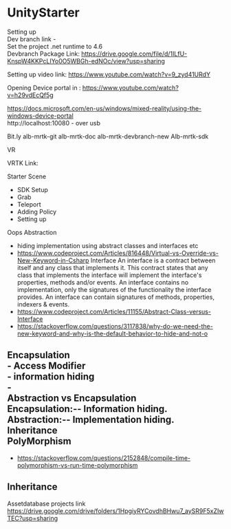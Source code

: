 # UnityStarter

Setting up <br />
Dev branch link -  <br />
Set the project .net runtime to 4.6 <br />
Devbranch Package Link: https://drive.google.com/file/d/1ILfU-KnspW4KKPcLIYo0O5WBGh-edNOc/view?usp=sharing

Setting up video link: https://www.youtube.com/watch?v=9_zyd41URdY <br />

Opening Device portal in : https://www.youtube.com/watch?v=h29vdEcQf5g <br />

https://docs.microsoft.com/en-us/windows/mixed-reality/using-the-windows-device-portal	<br />
http://localhost:10080  - over usb <br />




Bit.ly
alb-mrtk-git
alb-mrtk-doc
alb-mrtk-devbranch-new
Alb-mrtk-sdk


VR

VRTK Link:


Starter Scene
- SDK Setup
- Grab
- Teleport
- Adding Policy
- Setting up


Oops
Abstraction
 - hiding implementation using abstract classes and interfaces etc
 - https://www.codeproject.com/Articles/816448/Virtual-vs-Override-vs-New-Keyword-in-Csharp 
 Interface
  An interface is a contract between itself and any class that implements it. This contract states that any class that implements the interface will implement the interface's properties, methods and/or events. An interface contains no implementation, only the signatures of the functionality the interface provides. An interface can contain signatures of methods, properties, indexers & events.
  - https://www.codeproject.com/Articles/11155/Abstract-Class-versus-Interface
  - https://stackoverflow.com/questions/3117838/why-do-we-need-the-new-keyword-and-why-is-the-default-behavior-to-hide-and-not-o
 
Encapsulation <br />
	- Access Modifier <br />
	- information hiding <br />
	- <br />
Abstraction vs Encapsulation <br />
	Encapsulation:-- Information hiding. <br />
	Abstraction:-- Implementation hiding. <br />
Inheritance <br />
PolyMorphism <br />
- 
- https://stackoverflow.com/questions/2152848/compile-time-polymorphism-vs-run-time-polymorphism

Inheritance <br />
 - 


Assetdatabase projects link <br/>
https://drive.google.com/drive/folders/1HpgiyRYCovdhBHwu7_aySR9F5xZIwTEC?usp=sharing
